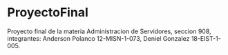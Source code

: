 # ProyectoFinal
Proyecto final de la materia Administracion de Servidores, seccion 908, integrantes: Anderson Polanco 12-MISN-1-073, Deniel Gonzalez 18-EIST-1-005.
